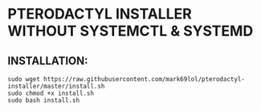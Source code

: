# PTERODACTYL INSTALLER WITHOUT SYSTEMCTL & SYSTEMD

## INSTALLATION:
```
sudo wget https://raw.githubusercontent.com/mark69lol/pterodactyl-installer/master/install.sh
sudo chmod +x install.sh
sudo bash install.sh
```

